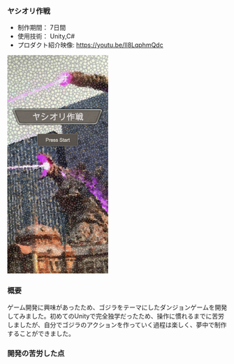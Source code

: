### ヤシオリ作戦

* 制作期間： 7日間
* 使用技術： Unity,C#
* プロダクト紹介映像: https://youtu.be/Il8LqphmQdc

[![IMAGE ALT TEXT HERE](thumbnailImage.png)](https://youtu.be/Il8LqphmQdc)

### 概要
ゲーム開発に興味があったため、ゴジラをテーマにしたダンジョンゲームを開発してみました。初めてのUnityで完全独学だったため、操作に慣れるまでに苦労しましたが、自分でゴジラのアクションを作っていく過程は楽しく、夢中で制作することができました。

### 開発の苦労した点

